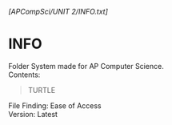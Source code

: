 *[APCompSci/UNIT 2/INFO.txt]*


# INFO #
Folder System made for AP Computer Science.  
Contents:  
>TURTLE 


File Finding: Ease of Access  
Version: Latest 
